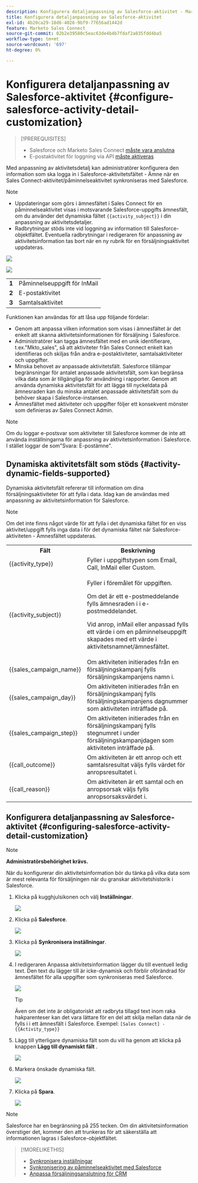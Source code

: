 ```yaml
---
description: Konfigurera detaljanpassning av Salesforce-aktivitet - Marketo Docs - produktdokumentation
title: Konfigurera detaljanpassning av Salesforce-aktivitet
exl-id: 4b20ca29-18d6-4026-9bf9-77656ad1442d
feature: Marketo Sales Connect
source-git-commit: 02b2e39580c5eac63de4b4b7fdaf2a835fdd4ba5
workflow-type: tm+mt
source-wordcount: '697'
ht-degree: 0%

---
```


# Konfigurera detaljanpassning av Salesforce-aktivitet {#configure-salesforce-activity-detail-customization}

>[!PREREQUISITES]
>
>* Salesforce och Marketo Sales Connect [måste vara anslutna](/help/marketo/product-docs/marketo-sales-connect/crm/salesforce-integration/connect-your-sales-connect-account-to-salesforce.md)
>* E-postaktivitet för loggning via API [måste aktiveras](/help/marketo/product-docs/marketo-sales-connect/crm/salesforce-integration/salesforce-sync-settings.md)

Med anpassning av aktivitetsdetalj kan administratörer konfigurera den information som ska logga in i Salesforce-aktivitetsfältet - Ämne när en Sales Connect-aktivitet/påminnelseaktivitet synkroniseras med Salesforce.

>[!NOTE]
>
>* Uppdateringar som görs i ämnesfältet i Sales Connect för en påminnelseaktivitet visas i motsvarande Salesforce-uppgifts ämnesfält, om du använder det dynamiska fältet `{{activity_subject}}` i din anpassning av aktivitetsdetaljer.
>* Radbrytningar stöds inte vid loggning av information till Salesforce-objektfältet. Eventuella radbrytningar i redigeraren för anpassning av aktivitetsinformation tas bort när en ny rubrik för en försäljningsaktivitet uppdateras.

![](assets/configure-salesforce-activity-detail-customization-1.png)

![](assets/configure-salesforce-activity-detail-customization-2.png)

<table>
 <tr>
  <td><strong>1</td>
  <td>Påminnelseuppgift för InMail</td>
 </tr>
 <tr>
  <td><strong>2</td>
  <td>E-postaktivitet</td>
 </tr>
 <tr>
  <td><strong>3</td>
  <td>Samtalsaktivitet</td>
 </tr>
</table>

Funktionen kan användas för att låsa upp följande fördelar:

* Genom att anpassa vilken information som visas i ämnesfältet är det enkelt att skanna aktivitetsinformationen för försäljning i Salesforce.
* Administratörer kan tagga ämnesfältet med en unik identifierare, t.ex.&quot;Mkto_sales&quot;, så att aktiviteter från Sales Connect enkelt kan identifieras och skiljas från andra e-postaktiviteter, samtalsaktiviteter och uppgifter.
* Minska behovet av anpassade aktivitetsfält. Salesforce tillämpar begränsningar för antalet anpassade aktivitetsfält, som kan begränsa vilka data som är tillgängliga för användning i rapporter. Genom att använda dynamiska aktivitetsfält för att lägga till nyckeldata på ämnesraden kan du minska antalet anpassade aktivitetsfält som du behöver skapa i Salesforce-instansen.
* Ämnesfältet med aktiviteter och uppgifter följer ett konsekvent mönster som definieras av Sales Connect Admin.

>[!NOTE]
>
>Om du loggar e-postsvar som aktiviteter till Salesforce kommer de inte att använda inställningarna för anpassning av aktivitetsinformation i Salesforce. I stället loggar de som&quot;Svara: E-postämne&quot;.

## Dynamiska aktivitetsfält som stöds {#activity-dynamic-fields-supported}

Dynamiska aktivitetsfält refererar till information om dina försäljningsaktiviteter för att fylla i data. Idag kan de användas med anpassning av aktivitetsinformation för Salesforce.

>[!NOTE]
>
>Om det inte finns något värde för att fylla i det dynamiska fältet för en viss aktivitet/uppgift fylls inga data i för det dynamiska fältet när Salesforce-aktiviteten - Ämnesfältet uppdateras.

<table>
 <tr>
  <th>Fält</th>
  <th>Beskrivning</th>
 </tr>
 <tr>
  <td>{{activity_type}}</td>
  <td>Fyller i uppgiftstypen som Email, Call, InMail eller Custom.</td>
 </tr>
 <tr>
  <td>{{activity_subject}}</td>
  <td><p>Fyller i föremålet för uppgiften.</p>
      <p>Om det är ett e-postmeddelande fylls ämnesraden i i e-postmeddelandet.</p>
      <p>Vid anrop, inMail eller anpassad fylls ett värde i om en påminnelseuppgift skapades med ett värde i aktivitetsnamnet/ämnesfältet.</p></td>
 </tr>
 <tr>
  <td>{{sales_campaign_name}}</td>
  <td>Om aktiviteten initierades från en försäljningskampanj fylls försäljningskampanjens namn i.</td>
 </tr>
 <tr>
  <td>{{sales_campaign_day}}</td>
  <td>Om aktiviteten initierades från en försäljningskampanj fylls försäljningskampanjens dagnummer som aktiviteten inträffade på.</td>
 </tr>
 <tr>
  <td>{{sales_campaign_step}}</td>
  <td>Om aktiviteten initierades från en försäljningskampanj fylls stegnumret i under försäljningskampanjdagen som aktiviteten inträffade på.</td>
 </tr>
 <tr>
  <td>{{call_outcome}}</td>
  <td>Om aktiviteten är ett anrop och ett samtalsresultat väljs fylls värdet för anropsresultatet i.</td>
 </tr>
 <tr>
  <td>{{call_reason}}</td>
  <td>Om aktiviteten är ett samtal och en anropsorsak väljs fylls anropsorsaksvärdet i.</td>
 </tr>
</table>

## Konfigurera detaljanpassning av Salesforce-aktivitet {#configuring-salesforce-activity-detail-customization}

>[!NOTE]
>
>**Administratörsbehörighet krävs.**

När du konfigurerar din aktivitetsinformation bör du tänka på vilka data som är mest relevanta för försäljningen när du granskar aktivitetshistorik i Salesforce.

1. Klicka på kugghjulsikonen och välj **Inställningar**.

   ![](assets/configure-salesforce-activity-detail-customization-3.png)

1. Klicka på **Salesforce**.

   ![](assets/configure-salesforce-activity-detail-customization-4.png)

1. Klicka på **Synkronisera inställningar**.

   ![](assets/configure-salesforce-activity-detail-customization-5.png)

1. I redigeraren Anpassa aktivitetsinformation lägger du till eventuell ledig text. Den text du lägger till är icke-dynamisk och förblir oförändrad för ämnesfältet för alla uppgifter som synkroniseras med Salesforce.

   ![](assets/configure-salesforce-activity-detail-customization-6.png)

   >[!TIP]
   >
   >Även om det inte är obligatoriskt att radbryta tillagd text inom raka hakparenteser kan det vara lättare för en del att skilja mellan data när de fylls i i ett ämnesfält i Salesforce. Exempel: `[Sales Connect] - {{Activity_type}}`

1. Lägg till ytterligare dynamiska fält som du vill ha genom att klicka på knappen **Lägg till dynamiskt fält** .

   ![](assets/configure-salesforce-activity-detail-customization-7.png)

1. Markera önskade dynamiska fält.

   ![](assets/configure-salesforce-activity-detail-customization-8.png)

1. Klicka på **Spara**.

   ![](assets/configure-salesforce-activity-detail-customization-9.png)

>[!NOTE]
>
>Salesforce har en begränsning på 255 tecken. Om din aktivitetsinformation överstiger det, kommer den att trunkeras för att säkerställa att informationen lagras i Salesforce-objektfältet.

>[!MORELIKETHIS]
>
>* [Synkronisera inställningar](/help/marketo/product-docs/marketo-sales-connect/crm/salesforce-integration/salesforce-sync-settings.md)
>* [Synkronisering av påminnelseaktivitet med Salesforce](/help/marketo/product-docs/marketo-sales-connect/tasks/reminder-task-sync-with-salesforce.md)
>* [Anpassa försäljningsanslutning för CRM](/help/marketo/product-docs/marketo-sales-connect/crm/salesforce-customization/sales-connect-customizations-for-crm.md)
